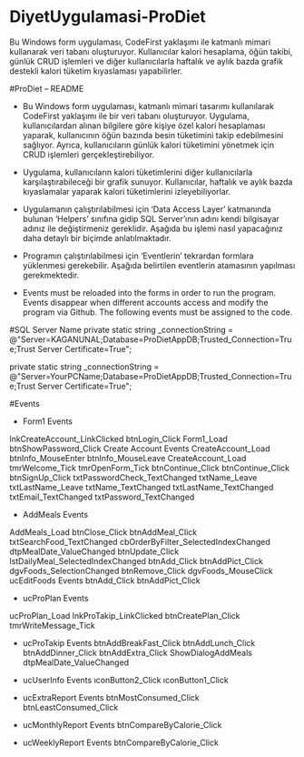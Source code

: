 # DiyetUygulamasi-ProDiet
Bu Windows form uygulaması, CodeFirst yaklaşımı ile katmanlı mimari kullanarak veri tabanı oluşturuyor. Kullanıcılar kalori hesaplama, öğün takibi, günlük CRUD işlemleri ve diğer kullanıcılarla haftalık ve aylık bazda grafik destekli kalori tüketim kıyaslaması yapabilirler.

#ProDiet – README
- Bu Windows form uygulaması, katmanlı mimari tasarımı kullanılarak CodeFirst yaklaşımı ile bir veri tabanı oluşturuyor. Uygulama, kullanıcılardan alınan bilgilere göre kişiye özel kalori hesaplaması yaparak, kullanıcının öğün bazında besin tüketimini takip edebilmesini sağlıyor. Ayrıca, kullanıcıların günlük kalori tüketimini yönetmek için CRUD işlemleri gerçekleştirebiliyor.

- Uygulama, kullanıcıların kalori tüketimlerini diğer kullanıcılarla karşılaştırabileceği bir grafik sunuyor. Kullanıcılar, haftalık ve aylık bazda kıyaslamalar yaparak kalori tüketimlerini izleyebiliyorlar.

- Uygulamanın çalıştırılabilmesi için ‘Data Access Layer’ katmanında bulunan ‘Helpers’ sınıfına gidip SQL Server’ının adını kendi bilgisayar adınız ile değiştirmeniz gereklidir. Aşağıda bu işlemi nasıl yapacağınız daha detaylı bir biçimde anlatılmaktadır.

- Programın çalıştırılabilmesi için ‘Eventlerin’ tekrardan formlara yüklenmesi gerekebilir. Aşağıda belirtilen eventlerin atamasının yapılması gerekmektedir.

- Events must be reloaded into the forms in order to run the program. Events disappear when different accounts access and modify the program via Github. The following events must be assigned to the code.


#SQL Server Name
private static string _connectionString = @"Server=KAGANUNAL;Database=ProDietAppDB;Trusted_Connection=True;Trust Server Certificate=True";

private static string _connectionString = @"Server=YourPCName;Database=ProDietAppDB;Trusted_Connection=True;Trust Server Certificate=True";


#Events

- Form1 Events

lnkCreateAccount_LinkClicked
btnLogin_Click
Form1_Load
btnShowPassword_Click
Create Account Events
CreateAccount_Load
btnInfo_MouseEnter
btnInfo_MouseLeave
CreateAccount_Load
tmrWelcome_Tick
tmrOpenForm_Tick
btnContinue_Click
btnContinue_Click
btnSignUp_Click
txtPasswordCheck_TextChanged
txtName_Leave
txtLastName_Leave
txtName_TextChanged
txtLastName_TextChanged
txtEmail_TextChanged
txtPassword_TextChanged


- AddMeals Events

AddMeals_Load
btnClose_Click
btnAddMeal_Click
txtSearchFood_TextChanged
cbOrderByFilter_SelectedIndexChanged
dtpMealDate_ValueChanged
btnUpdate_Click
lstDailyMeal_SelectedIndexChanged
btnAdd_Click
btnAddPict_Click
dgvFoods_SelectionChanged
btnRemove_Click
dgvFoods_MouseClick
ucEditFoods Events
btnAdd_Click
btnAddPict_Click


- ucProPlan Events

ucProPlan_Load
lnkProTakip_LinkClicked
btnCreatePlan_Click
tmrWriteMessage_Tick


- ucProTakip Events
btnAddBreakFast_Click
btnAddLunch_Click
btnAddDinner_Click
btnAddExtra_Click
ShowDialogAddMeals
dtpMealDate_ValueChanged


- ucUserInfo Events
ıconButton2_Click
ıconButton1_Click


- ucExtraReport Events
btnMostConsumed_Click
btnLeastConsumed_Click


- ucMonthlyReport Events
btnCompareByCalorie_Click


- ucWeeklyReport Events
btnCompareByCalorie_Click
